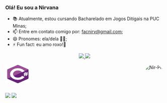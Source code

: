 ### Olá! Eu sou a Nirvana


- 📚 Atualmente, estou cursando Bacharelado em Jogos Ditigais na PUC Minas;
- 📫 Entre em contato comigo por: facnirv@gmail.com;
- 😄 Pronomes: ela/dela 🏳️‍🌈;
- ⚡ Fun fact: eu amo roxo!💜

<div align="center">
  <a href="https://github.com/NirvanaHaydn">
  <img height="180em" src="https://github-readme-stats.vercel.app/api?username=nirvanahaydn&show_icons=true&theme=synthwave&include_all_commits=true&count_private=true"/>
  <img height="180em" src="https://github-readme-stats.vercel.app/api/top-langs/?username=NirvanaHaydn&layout=compact&langs_count=7&theme=synthwave"/>
</div>
  
  </div>
<div style="display: inline_block"><br>
  <img align="center" alt="Nir-CSharp" height="60" width="80" src="https://raw.githubusercontent.com/devicons/devicon/master/icons/csharp/csharp-original.svg">
  <img align="right" alt="Nir-Pic" height="150" style="border-radius:50px;" src="https://piskel-imgstore-b.appspot.com/img/05a56130-14e4-11ec-93dc-5f8f33268f1c.gif">
</div>

 ##
 
<div> 
  
  <a href="https://www.instagram.com/nirvanahaydn/" target="_blank"><img src="https://img.shields.io/badge/-Instagram-%23E4405F?style=for-the-badge&logo=instagram&logoColor=white" target="_blank"></a>
  <a href="https://www.linkedin.com/in/nirvanaobhaydn/" target="_blank"><img src="https://img.shields.io/badge/-LinkedIn-%230077B5?style=for-the-badge&logo=linkedin&logoColor=white" target="_blank"></a> 
 
 
</div>
